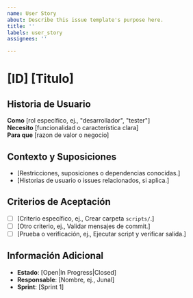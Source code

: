 ```yaml
---
name: User Story
about: Describe this issue template's purpose here.
title: ''
labels: user_story
assignees: ''

---
```


# [ID] [Titulo]

## Historia de Usuario

**Como** [rol específico, ej., "desarrollador", "tester"]  
**Necesito** [funcionalidad o característica clara]  
**Para que** [razon de valor o negocio]

## Contexto y Suposiciones
- [Restricciones, suposiciones o dependencias conocidas.]
- [Historias de usuario o issues relacionados, si aplica.]

## Criterios de Aceptación
- [ ] [Criterio específico, ej., Crear carpeta `scripts/`.]
- [ ] [Otro criterio, ej., Validar mensajes de commit.]
- [ ] [Prueba o verificación, ej., Ejecutar script y verificar salida.]

## Información Adicional
- **Estado**: [Open|In Progress|Closed]  
- **Responsable**: [Nombre, ej., Junal]
- **Sprint**: [Sprint 1]
